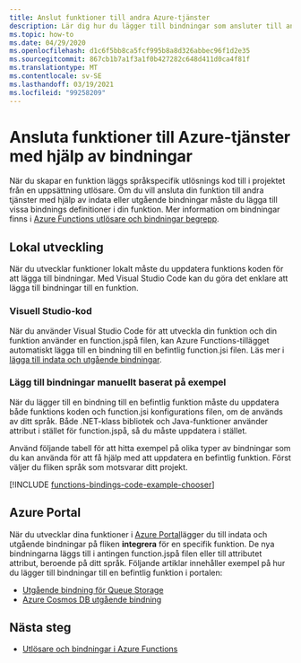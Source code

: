 ```yaml
---
title: Anslut funktioner till andra Azure-tjänster
description: Lär dig hur du lägger till bindningar som ansluter till andra Azure-tjänster till en befintlig funktion i ditt Azure Functions-projekt.
ms.topic: how-to
ms.date: 04/29/2020
ms.openlocfilehash: d1c6f5bb8ca5fcf995b8a8d326abbec96f1d2e35
ms.sourcegitcommit: 867cb1b7a1f3a1f0b427282c648d411d0ca4f81f
ms.translationtype: MT
ms.contentlocale: sv-SE
ms.lasthandoff: 03/19/2021
ms.locfileid: "99258209"
---
```

# <a name="connect-functions-to-azure-services-using-bindings"></a>Ansluta funktioner till Azure-tjänster med hjälp av bindningar

När du skapar en funktion läggs språkspecifik utlösnings kod till i projektet från en uppsättning utlösare. Om du vill ansluta din funktion till andra tjänster med hjälp av indata eller utgående bindningar måste du lägga till vissa bindnings definitioner i din funktion. Mer information om bindningar finns i [Azure Functions utlösare och bindningar begrepp](functions-triggers-bindings.md).

## <a name="local-development"></a>Lokal utveckling       

När du utvecklar funktioner lokalt måste du uppdatera funktions koden för att lägga till bindningar. Med Visual Studio Code kan du göra det enklare att lägga till bindningar till en funktion.  

### <a name="visual-studio-code"></a>Visuell Studio-kod

När du använder Visual Studio Code för att utveckla din funktion och din funktion använder en function.jspå filen, kan Azure Functions-tillägget automatiskt lägga till en bindning till en befintlig function.jsi filen. Läs mer i [lägga till indata och utgående bindningar](functions-develop-vs-code.md#add-input-and-output-bindings).   

### <a name="manually-add-bindings-based-on-examples"></a>Lägg till bindningar manuellt baserat på exempel

När du lägger till en bindning till en befintlig funktion måste du uppdatera både funktions koden och function.jsi konfigurations filen, om de används av ditt språk. Både .NET-klass bibliotek och Java-funktioner använder attribut i stället för function.jspå, så du måste uppdatera i stället.

Använd följande tabell för att hitta exempel på olika typer av bindningar som du kan använda för att få hjälp med att uppdatera en befintlig funktion. Först väljer du fliken språk som motsvarar ditt projekt. 

[!INCLUDE [functions-bindings-code-example-chooser](../../includes/functions-bindings-code-example-chooser.md)]

## <a name="azure-portal"></a>Azure Portal

När du utvecklar dina funktioner i [Azure Portal](https://portal.azure.com)lägger du till indata och utgående bindningar på fliken **integrera** för en specifik funktion. De nya bindningarna läggs till i antingen function.jspå filen eller till attributet attribut, beroende på ditt språk. Följande artiklar innehåller exempel på hur du lägger till bindningar till en befintlig funktion i portalen:

+ [Utgående bindning för Queue Storage](functions-integrate-storage-queue-output-binding.md)
+ [Azure Cosmos DB utgående bindning](functions-integrate-store-unstructured-data-cosmosdb.md)

## <a name="next-steps"></a>Nästa steg

+ [Utlösare och bindningar i Azure Functions](functions-triggers-bindings.md)
